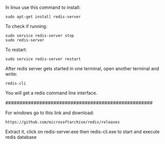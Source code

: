 In linux use this command to install:

    sudo apt-get install redis-server

To check if running:
 
    sudo service redis-server stop
    sudo redis-server
    
To restart:

    sudo service redis-server restart

After redis server gets started in one terminal, open another terminal and write:

    redis-cli

You will get a redis command line interface.



####################################################

For windows go to this link and download:

    https://github.com/microsoftarchive/redis/releases
    
Extract it, click on redis-server.exe then redis-cli.exe to start and execute redis database



























